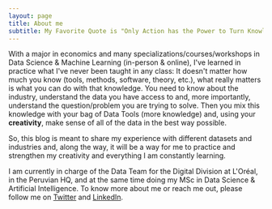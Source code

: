 ```yaml
---
layout: page
title: About me
subtitle: My Favorite Quote is "Only Action has the Power to Turn Knowledge into Wisdom" (unknown author)
---
```


With a major in economics and many specializations/courses/workshops in Data Science & Machine Learning (in-person & online), I've learned in practice what I've never been taught in any class: It doesn't matter how much you know (tools, methods, software, theory, etc.), what really matters is what you can do with that knowledge. You need to know about the industry, understand the data you have access to and, more importantly, understand the question/problem you are trying to solve. Then you mix this knowledge with your bag of Data Tools (more knowledge) and, using your **creativity**, make sense of all of the data in the best way possible.

So, this blog is meant to share my experience with different datasets and industries and, along the way, it will be a way for me to practice and strengthen my creativity and everything I am constantly learning.

I am currently in charge of the Data Team for the Digital Division at L'Oréal, in the Peruvian HQ, and at the same time doing my MSc in Data Science & Artificial Intelligence. To know more about me or reach me out, please follow me on [Twitter](https://twitter.com/javierecon) and [LinkedIn](https://www.linkedin.com/in/jadanaque/).
